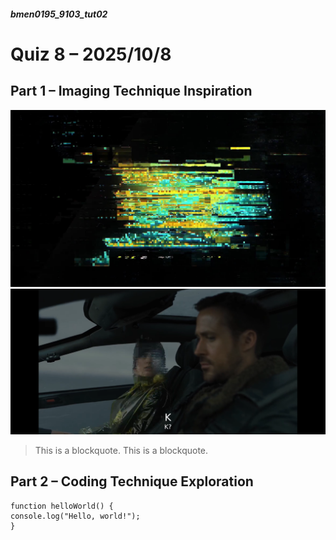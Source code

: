 ##### bmen0195_9103_tut02
# Quiz 8 – 2025/10/8
## Part 1 – Imaging Technique Inspiration

![CyberPunk 2077 Intro by CD Projekt.](./image/cyberpunk-logo-glitch-intro.jpg)![Ana de Armas as Joi in Blade Runner 2049.](./image/20251008204814_129_417.png)
> This is a blockquote.
> This is a blockquote.

## Part 2 – Coding Technique Exploration

```
function helloWorld() {
console.log("Hello, world!");
}
```